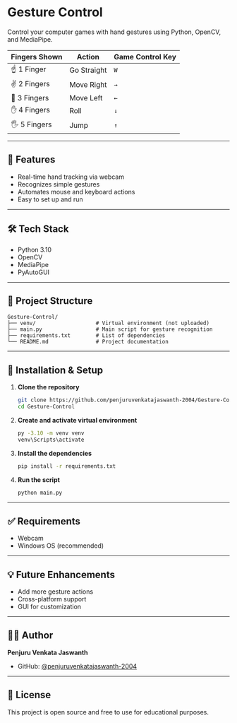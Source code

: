 # Gesture Control

Control your computer games with hand gestures using Python, OpenCV, and MediaPipe. 

|  Fingers Shown            | Action         | Game Control Key        |
| ------------------------- | -------------- | ----------------------- |
| ☝️ 1 Finger              | Go Straight    | `W`                     |
| ✌️ 2 Fingers             | Move Right     | `→`                     |
| 🤟 3 Fingers             | Move Left      | `←`                     |
| ✋ 4 Fingers             | Roll           | `↓`                     |
| 🖐️ 5 Fingers             | Jump           | `↑`                     |


---

## 🚀 Features

* Real-time hand tracking via webcam
* Recognizes simple gestures
* Automates mouse and keyboard actions
* Easy to set up and run

---

## 🛠️ Tech Stack

* Python 3.10
* OpenCV
* MediaPipe
* PyAutoGUI

---

## 📁 Project Structure

```
Gesture-Control/
├── venv/                   # Virtual environment (not uploaded)
├── main.py                 # Main script for gesture recognition
├── requirements.txt        # List of dependencies
└── README.md               # Project documentation
```

---

## 🔧 Installation & Setup

1. **Clone the repository**

   ```bash
   git clone https://github.com/penjuruvenkatajaswanth-2004/Gesture-Control.git
   cd Gesture-Control
   ```

2. **Create and activate virtual environment**

   ```bash
   py -3.10 -m venv venv
   venv\Scripts\activate
   ```

3. **Install the dependencies**

   ```bash
   pip install -r requirements.txt
   ```

4. **Run the script**

   ```bash
   python main.py
   ```

---



## ✅ Requirements

* Webcam
* Windows OS (recommended)

---

## 💡 Future Enhancements

* Add more gesture actions
* Cross-platform support
* GUI for customization

---

## 🙋‍♂️ Author

**Penjuru Venkata Jaswanth**

* GitHub: [@penjuruvenkatajaswanth-2004](https://github.com/penjuruvenkatajaswanth-2004)

---

## 📄 License

This project is open source and free to use for educational purposes.
